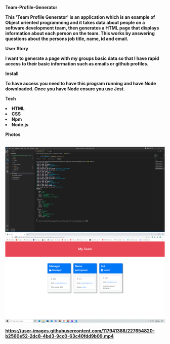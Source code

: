 <b>Team-Profile-Generator <b>

This 'Team Profile Generator' is an application which is an example of Object oriented programming and it takes data about people on a software development team, then generates a HTML page that displays information about each person on the team. This works by answering questions about the persons job title, name, id and email.

<b> User Story <b>

I want to generate a page with my groups basic data so that I have rapid access to their basic information such as emails or github profiles.

<b>Install<b>

To have access you need to have this program running and have Node downloaded. Once you have Node ensure you use Jest.

<b>Tech<b>

<li>HTML
<br>
<li>CSS
<br>
<li>Npm
<br>
<li>Node.js

<b>Photos<b>

<br>

<img src='./04-team-profile-generator-lesson/challenge/assets/images/READMEPHOTO.PNG'>

<br>

<img src='./04-team-profile-generator-lesson/challenge/assets/images/READMEPHOTO1.PNG'>

  
  

https://user-images.githubusercontent.com/117941388/227654820-b2560e52-2dc8-4bd3-9cc0-63c40fdd9b09.mp4


  
  
  

